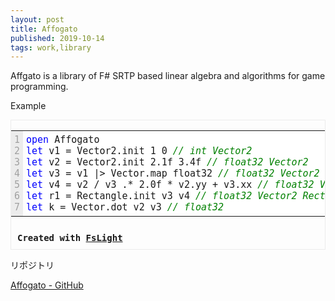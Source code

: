 ```yaml
---
layout: post
title: Affogato
published: 2019-10-14
tags: work,library
---
```


Affgato is a library of F# SRTP based linear algebra and algorithms for game programming.

Example

<div style='margin: 0px; padding: 0px; border: 1px solid #ececec; font-family: Monaco, Menlo, Consolas, monospace;'><style type='text/css'>.fs-str {color: #d14;} .fs-key {color: blue;} .fs-com {color: green; font-style: italic;}</style><table><tr><td style='padding: 5px; vertical-align: top; background-color: #ececec; color: rgb(160, 160, 160); font-size: 15px;'><span>1</span><br /><span>2</span><br /><span>3</span><br /><span>4</span><br /><span>5</span><br /><span>6</span><br /><span>7</span></td><td style='font-size: 15px; vertical-align: top; padding: 5px;'><pre style='margin: 0px; border: none; padding: 0; white-space: pre; font-size: 15px; background-color: white; font-family: Monaco, Menlo, Consolas, monospace;'><span class='fs-key'>open </span>Affogato
<span class='fs-key'>let </span>v1 = Vector2.init 1 0 <span class='fs-com'>// int Vector2</span>
<span class='fs-key'>let </span>v2 = Vector2.init 2.1f 3.4f <span class='fs-com'>// float32 Vector2</span>
<span class='fs-key'>let </span>v3 = v1 |&gt; Vector.map float32 <span class='fs-com'>// float32 Vector2</span>
<span class='fs-key'>let </span>v4 = v2 / v3 .* 2.0f * v2.yy + v3.xx <span class='fs-com'>// float32 Vector2</span>
<span class='fs-key'>let </span>r1 = Rectangle.init v3 v4 <span class='fs-com'>// float32 Vector2 Rectangle</span>
<span class='fs-key'>let </span>k = Vector.dot v2 v3 <span class='fs-com'>// float32</span></pre></td></tr></table><div style='font-weight: bold; padding: 10px;'>Created with <a href='http://fslight.apphb.com/' target='_blank'>FsLight</a></div></div>

リポジトリ

<a href="https://github.com/wraikny/Affogato" target="_blank" rel="noopener">Affogato - GitHub</a>
